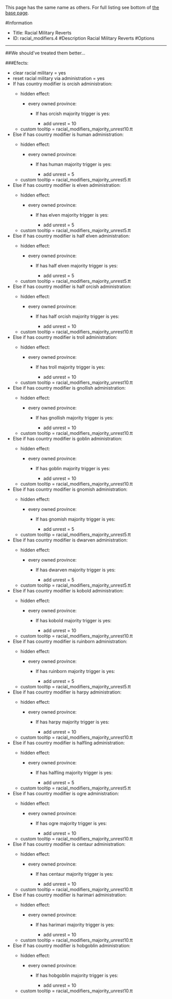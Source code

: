 This page has the same name as others. For full listing see bottom of [the base page](racial_military_reverts.md).

#Information
 - Title: Racial Military Reverts
 - ID: racial_modifiers.4
#Description
Racial Military Reverts
#Options

___
##We should've treated them better...

###Efects:<ul><li>clear racial military = yes</li><li>reset racial military via administration = yes</li><li>If has country modifier is orcish administration:</li><ul><li>hidden effect:</li><ul><li>every owned province:</li><ul><li>If has orcish majority trigger is yes:</li><ul><li>add unrest = 10</li></ul></ul></ul><li>custom tooltip = racial_modifiers_majority_unrest10.tt</li></ul><li>Else if has country modifier is human administration:</li><ul><li>hidden effect:</li><ul><li>every owned province:</li><ul><li>If has human majority trigger is yes:</li><ul><li>add unrest = 5</li></ul></ul></ul><li>custom tooltip = racial_modifiers_majority_unrest5.tt</li></ul><li>Else if has country modifier is elven administration:</li><ul><li>hidden effect:</li><ul><li>every owned province:</li><ul><li>If has elven majority trigger is yes:</li><ul><li>add unrest = 5</li></ul></ul></ul><li>custom tooltip = racial_modifiers_majority_unrest5.tt</li></ul><li>Else if has country modifier is half elven administration:</li><ul><li>hidden effect:</li><ul><li>every owned province:</li><ul><li>If has half elven majority trigger is yes:</li><ul><li>add unrest = 5</li></ul></ul></ul><li>custom tooltip = racial_modifiers_majority_unrest5.tt</li></ul><li>Else if has country modifier is half orcish administration:</li><ul><li>hidden effect:</li><ul><li>every owned province:</li><ul><li>If has half orcish majority trigger is yes:</li><ul><li>add unrest = 10</li></ul></ul></ul><li>custom tooltip = racial_modifiers_majority_unrest10.tt</li></ul><li>Else if has country modifier is troll administration:</li><ul><li>hidden effect:</li><ul><li>every owned province:</li><ul><li>If has troll majority trigger is yes:</li><ul><li>add unrest = 10</li></ul></ul></ul><li>custom tooltip = racial_modifiers_majority_unrest10.tt</li></ul><li>Else if has country modifier is gnollish administration:</li><ul><li>hidden effect:</li><ul><li>every owned province:</li><ul><li>If has gnollish majority trigger is yes:</li><ul><li>add unrest = 10</li></ul></ul></ul><li>custom tooltip = racial_modifiers_majority_unrest10.tt</li></ul><li>Else if has country modifier is goblin administration:</li><ul><li>hidden effect:</li><ul><li>every owned province:</li><ul><li>If has goblin majority trigger is yes:</li><ul><li>add unrest = 10</li></ul></ul></ul><li>custom tooltip = racial_modifiers_majority_unrest10.tt</li></ul><li>Else if has country modifier is gnomish administration:</li><ul><li>hidden effect:</li><ul><li>every owned province:</li><ul><li>If has gnomish majority trigger is yes:</li><ul><li>add unrest = 5</li></ul></ul></ul><li>custom tooltip = racial_modifiers_majority_unrest5.tt</li></ul><li>Else if has country modifier is dwarven administration:</li><ul><li>hidden effect:</li><ul><li>every owned province:</li><ul><li>If has dwarven majority trigger is yes:</li><ul><li>add unrest = 5</li></ul></ul></ul><li>custom tooltip = racial_modifiers_majority_unrest5.tt</li></ul><li>Else if has country modifier is kobold administration:</li><ul><li>hidden effect:</li><ul><li>every owned province:</li><ul><li>If has kobold majority trigger is yes:</li><ul><li>add unrest = 10</li></ul></ul></ul><li>custom tooltip = racial_modifiers_majority_unrest10.tt</li></ul><li>Else if has country modifier is ruinborn administration:</li><ul><li>hidden effect:</li><ul><li>every owned province:</li><ul><li>If has ruinborn majority trigger is yes:</li><ul><li>add unrest = 5</li></ul></ul></ul><li>custom tooltip = racial_modifiers_majority_unrest5.tt</li></ul><li>Else if has country modifier is harpy administration:</li><ul><li>hidden effect:</li><ul><li>every owned province:</li><ul><li>If has harpy majority trigger is yes:</li><ul><li>add unrest = 10</li></ul></ul></ul><li>custom tooltip = racial_modifiers_majority_unrest10.tt</li></ul><li>Else if has country modifier is halfling administration:</li><ul><li>hidden effect:</li><ul><li>every owned province:</li><ul><li>If has halfling majority trigger is yes:</li><ul><li>add unrest = 5</li></ul></ul></ul><li>custom tooltip = racial_modifiers_majority_unrest5.tt</li></ul><li>Else if has country modifier is ogre administration:</li><ul><li>hidden effect:</li><ul><li>every owned province:</li><ul><li>If has ogre majority trigger is yes:</li><ul><li>add unrest = 10</li></ul></ul></ul><li>custom tooltip = racial_modifiers_majority_unrest10.tt</li></ul><li>Else if has country modifier is centaur administration:</li><ul><li>hidden effect:</li><ul><li>every owned province:</li><ul><li>If has centaur majority trigger is yes:</li><ul><li>add unrest = 10</li></ul></ul></ul><li>custom tooltip = racial_modifiers_majority_unrest10.tt</li></ul><li>Else if has country modifier is harimari administration:</li><ul><li>hidden effect:</li><ul><li>every owned province:</li><ul><li>If has harimari majority trigger is yes:</li><ul><li>add unrest = 10</li></ul></ul></ul><li>custom tooltip = racial_modifiers_majority_unrest10.tt</li></ul><li>Else if has country modifier is hobgoblin administration:</li><ul><li>hidden effect:</li><ul><li>every owned province:</li><ul><li>If has hobgoblin majority trigger is yes:</li><ul><li>add unrest = 10</li></ul></ul></ul><li>custom tooltip = racial_modifiers_majority_unrest10.tt</li></ul></ul>
